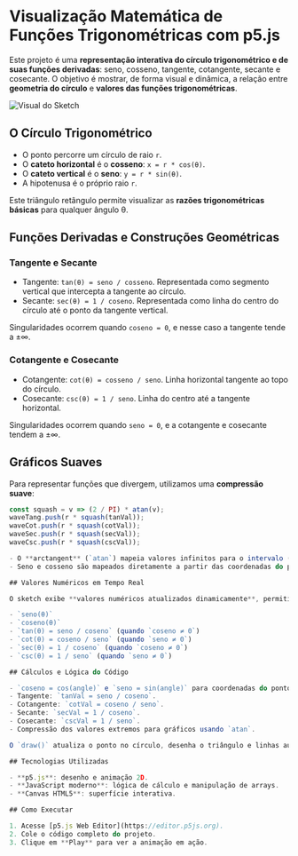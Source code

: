 # Visualização Matemática de Funções Trigonométricas com p5.js

Este projeto é uma **representação interativa do círculo trigonométrico e de suas funções derivadas**: seno, cosseno, tangente, cotangente, secante e cosecante. O objetivo é mostrar, de forma visual e dinâmica, a relação entre **geometria do círculo** e **valores das funções trigonométricas**.

![Visual do Sketch](https://via.placeholder.com/800x400?text=C%C3%ADrculo+Trigonom%C3%A9trico+e+Gr%C3%A1ficos)

## O Círculo Trigonométrico

- O ponto percorre um círculo de raio `r`.  
- O **cateto horizontal** é o **cosseno**: `x = r * cos(θ)`.  
- O **cateto vertical** é o **seno**: `y = r * sin(θ)`.  
- A hipotenusa é o próprio raio `r`.

Este triângulo retângulo permite visualizar as **razões trigonométricas básicas** para qualquer ângulo θ.

## Funções Derivadas e Construções Geométricas

### Tangente e Secante

- Tangente: `tan(θ) = seno / cosseno`. Representada como segmento vertical que intercepta a tangente ao círculo.  
- Secante: `sec(θ) = 1 / coseno`. Representada como linha do centro do círculo até o ponto da tangente vertical.  

Singularidades ocorrem quando `coseno = 0`, e nesse caso a tangente tende a ±∞.

### Cotangente e Cosecante

- Cotangente: `cot(θ) = cosseno / seno`. Linha horizontal tangente ao topo do círculo.  
- Cosecante: `csc(θ) = 1 / seno`. Linha do centro até a tangente horizontal.  

Singularidades ocorrem quando `seno = 0`, e a cotangente e cosecante tendem a ±∞.

## Gráficos Suaves

Para representar funções que divergem, utilizamos uma **compressão suave**:

```javascript
const squash = v => (2 / PI) * atan(v);
waveTang.push(r * squash(tanVal));
waveCot.push(r * squash(cotVal));
waveSec.push(r * squash(secVal));
waveCsc.push(r * squash(cscVal));

- O **arctangent** (`atan`) mapeia valores infinitos para o intervalo (-1, 1), mantendo a tendência das funções sem saltos abruptos no gráfico.
- Seno e cosseno são mapeados diretamente a partir das coordenadas do ponto no círculo.

## Valores Numéricos em Tempo Real

O sketch exibe **valores numéricos atualizados dinamicamente**, permitindo observar o efeito de cada ângulo nas funções trigonométricas e entender singularidades e tendências:

- `seno(θ)`  
- `coseno(θ)`  
- `tan(θ) = seno / coseno` (quando `coseno ≠ 0`)  
- `cot(θ) = coseno / seno` (quando `seno ≠ 0`)  
- `sec(θ) = 1 / coseno` (quando `coseno ≠ 0`)  
- `csc(θ) = 1 / seno` (quando `seno ≠ 0`)  

## Cálculos e Lógica do Código

- `coseno = cos(angle)` e `seno = sin(angle)` para coordenadas do ponto.  
- Tangente: `tanVal = seno / coseno`.  
- Cotangente: `cotVal = coseno / seno`.  
- Secante: `secVal = 1 / coseno`.  
- Cosecante: `cscVal = 1 / seno`.  
- Compressão dos valores extremos para gráficos usando `atan`.

O `draw()` atualiza o ponto no círculo, desenha o triângulo e linhas auxiliares, calcula os valores das funções, atualiza gráficos e exibe valores numéricos. As funções `drawSeries` e `trimWaves` garantem **curvas suaves e performance estável**.

## Tecnologias Utilizadas

- **p5.js**: desenho e animação 2D.  
- **JavaScript moderno**: lógica de cálculo e manipulação de arrays.  
- **Canvas HTML5**: superfície interativa.

## Como Executar

1. Acesse [p5.js Web Editor](https://editor.p5js.org).  
2. Cole o código completo do projeto.  
3. Clique em **Play** para ver a animação em ação.
